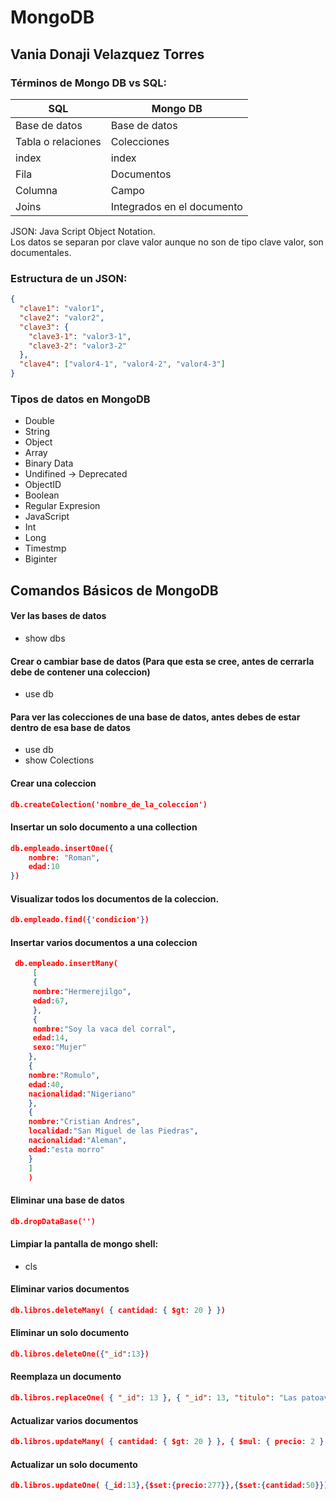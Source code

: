# MongoDB

## Vania Donaji Velazquez Torres

### Términos de Mongo DB vs SQL:
|         SQL        |          Mongo DB         | 
|--------------------|---------------------------|
| Base de datos      | Base de datos             | 
| Tabla o relaciones | Colecciones               | 
| index              | index                     | 
| Fila               | Documentos                | 
| Columna            | Campo                     | 
| Joins              | Integrados en el documento| 

JSON: Java Script Object Notation.  
Los datos se separan por clave valor aunque no son de tipo clave valor, son documentales.

### Estructura de un JSON:
```JSON
{
  "clave1": "valor1",
  "clave2": "valor2",
  "clave3": {
    "clave3-1": "valor3-1",
    "clave3-2": "valor3-2"
  },
  "clave4": ["valor4-1", "valor4-2", "valor4-3"]
}
```
### Tipos de datos en MongoDB
- Double
- String
- Object
- Array
- Binary Data
- Undifined -> Deprecated
- ObjectID
- Boolean
- Regular Expresion
- JavaScript
- Int
- Long
- Timestmp
- Biginter

## Comandos Básicos de MongoDB

#### **Ver las bases de datos**
- show dbs

#### **Crear o cambiar base de datos (Para que esta se cree, antes de cerrarla debe de contener una coleccion)**
- use db

#### **Para ver las colecciones de una base de datos, antes debes de estar dentro de esa base de datos**
- use db
- show Colections

#### **Crear una coleccion**
```json
db.createColection('nombre_de_la_coleccion')
```

#### **Insertar un solo documento a una collection**
```json
db.empleado.insertOne({
    nombre: "Roman",
    edad:10
})
```

#### **Visualizar todos los documentos de la coleccion.**
```json
db.empleado.find({'condicion'})
```
#### **Insertar varios documentos a una coleccion**
```json
 db.empleado.insertMany(
     [
     {
     nombre:"Hermerejilgo",
     edad:67,
     },
     {
     nombre:"Soy la vaca del corral",
     edad:14,
     sexo:"Mujer"
    },
    {
    nombre:"Romulo",
    edad:40,
    nacionalidad:"Nigeriano"
    },
    {
    nombre:"Cristian Andres",
    localidad:"San Miguel de las Piedras",
    nacionalidad:"Aleman",
    edad:"esta morro"
    }
    ]
    )
```

#### **Eliminar una base de datos**
```json
db.dropDataBase('')
```

#### **Limpiar la pantalla de mongo shell:**
- cls

#### **Eliminar varios documentos**
```json
db.libros.deleteMany( { cantidad: { $gt: 20 } })
```

#### **Eliminar un solo documento**
```json
db.libros.deleteOne({"_id":13})
```

#### **Reemplaza un documento**
```json
db.libros.replaceOne( { "_id": 13 }, { "_id": 13, "titulo": "Las patoaventuras de Ezequiel alias Mateo" })
```

#### **Actualizar varios documentos**
```json
db.libros.updateMany( { cantidad: { $gt: 20 } }, { $mul: { precio: 2 } })
```

#### **Actualizar un solo documento**
```json
db.libros.updateOne( {_id:13},{$set:{precio:277}},{$set:{cantidad:50}})
```